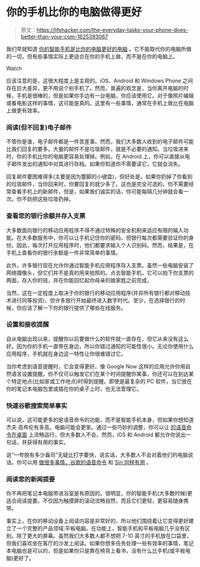 # 你的手机比你的电脑做得更好

> 原文：<https://lifehacker.com/the-everyday-tasks-your-phone-does-better-than-your-com-1625393067>

我们早就知道 [你的智能手机是比你的电脑更好的电脑](http://lifehacker.com/your-smartphone-is-a-better-pc-than-your-pc-ever-was-or-5681573) 。它不能取代你的电脑所做的一切，但有些事情实际上更适合在你的手机上做，而不是在你的电脑上。

Watch

应该注意的是，这很大程度上是主观的。iOS、Android 和 Windows Phone 之间存在巨大差异，更不用说个别手机了。然而，普遍的观念是，当你离开电脑的时候，手机是很棒的，但是如果你手边有一台电脑，你应该使用它。对于像照片编辑或看电影这样的事情，这可能是真的。这里有一些事情，通常在手机上做比在电脑上做更有效率。

### **阅读(但不回复)电子邮件**

不管你是谁，电子邮件都是一件苦差事。然而，我们大多数人收到的电子邮件可能比我们回复的要多。大量的邮件不是垃圾邮件，就是不必要的通知。当垃圾进来时，你的手机比你的电脑更容易处理掉。例如，在 Android 上，你可以直接从电子邮件发出的通知中对其进行存档。如果你知道你不需要读它，它就会消失。

回复邮件要困难得多(主要是因为蹩脚的小键盘)，但好处是，如果你扔掉了你看到的垃圾邮件，当你回来时，你要回复的就少多了。这也是完全可选的。你不需要经常查看手机上的新邮件，但是，如果我们诚实的话，你可能每隔几分钟就会看一次。你不妨把这些垃圾扔掉。

### **查看您的银行余额并存入支票**

大多数面向银行的移动应用程序不得不通过特殊的安全机制来适应有限的输入功能。在大多数服务中，你可以让手机记住你的密码，但银行每次都需要验证你的身份。因此，每次打开应用程序时，他们都要求输入个人识别码。然而，结果是，在手机上查看你的银行余额是一件非常简单的事情。

此外，许多银行现在允许你通过智能手机应用程序存入支票。虽然一些电脑安装了网络摄像头，但它们并不是真的用来拍照的。点去智能手机，它可以拍下你支票的两面，存入你的钱，并在你能回忆起你母亲的娘家姓之前完成。

当然，这在一定程度上取决于你的银行的移动应用程序(并非所有银行都对移动技术进行同等投资)，但许多银行开始最终进入数字时代。至少，在选择银行的时候，你应该了解一下你的银行提供了哪些在线服务。

### **设置和接收提醒**

自从电脑出现以来，提醒你以后要做什么的软件就一直存在，但它从来没有这么好。因为你的手机一直带在身边，所以你错过通知的可能性很小。无论你使用什么应用程序，手机就在身边这一特性让你很难错过它。

当你考虑到语音提醒时，它会变得更好。像 Google Now 这样的应用允许你用自然语言设置提醒。你不仅可以触发它们在某个时间提醒你某事，你还可以在到达某个特定地点(比如家或工作地点)时得到提醒。即使是最复杂的 PC 软件，当它放在你的笔记本电脑包里或插在你的桌子上时，也无法管理它。

### **快速谷歌搜索简单事实**

可以说，这可能更多的是语音命令的功能，而不是智能手机本身，但如果你想知道杰夫·高布伦有多高，电脑可能会更笨。通过一些巧妙的调整，你可以让 [的语音命令在桌面](http://lifehacker.com/how-to-make-googles-voice-search-easier-to-access-on-t-1476453496) 上流畅运行，但大多数人不会。然而，iOS 和 Android 都允许你说出一句话，并获得有用的事实。

说“一夸脱有多少盎司”无疑比打字要快，说实话，大多数人不会对着他们的电脑说话。你可以用 [做很多事情，谷歌的语音命令](http://lifehacker.com/everything-you-didnt-know-you-could-do-with-google-voi-512727229) 和 [Siri 同样有用](http://lifehacker.com/all-the-things-you-can-ask-siri-to-do-in-ios-7-1401408294) 。

### **阅读您的新闻提要**

你不再把笔记本电脑带进浴室是有原因的。很明显，你的智能手机(大多数时候)更适合阅读提要。不仅因为触摸屏的滚动流畅自然，而且它们更轻，更容易随身携带。

事实上，在你的移动设备上阅读内容是非常好的，所以他们围绕着让它变得更好建立了一个完整的产品领域:平板电脑。在功能上，智能手机和平板电脑几乎没有区别。除了更大的屏幕。虽然我们大多数人都不想把 7-10 英寸的手机放在口袋里，但我们喜欢坐在客厅的沙发上阅读。如果你想多任务处理一些有效率的事情，笔记本电脑也是可以的，但是如果你只是靠在椅背上看书，没有什么比手机(或平板电脑)更好了。
